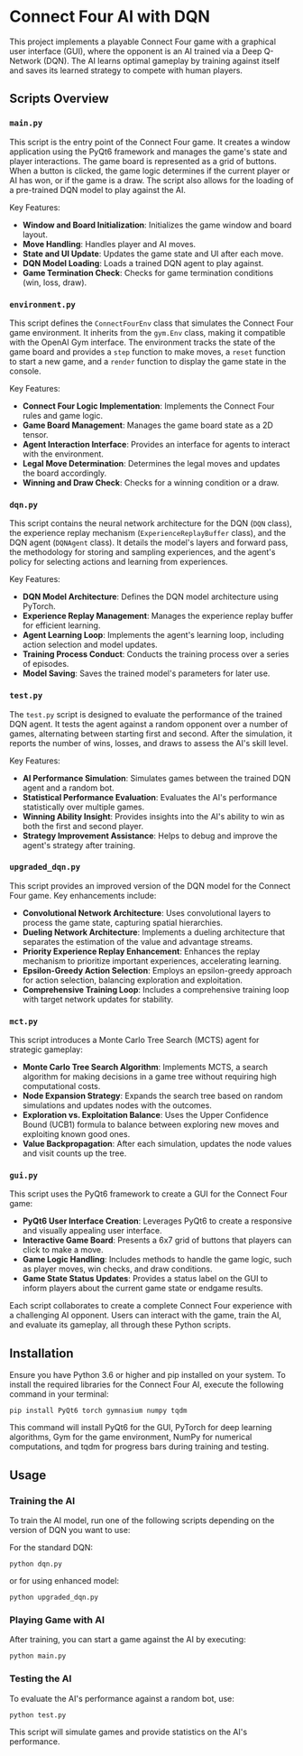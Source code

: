 # Connect Four AI with DQN

This project implements a playable Connect Four game with a graphical user interface (GUI), where the opponent is an AI trained via a Deep Q-Network (DQN). The AI learns optimal gameplay by training against itself and saves its learned strategy to compete with human players.

## Scripts Overview

### `main.py`

This script is the entry point of the Connect Four game. It creates a window application using the PyQt6 framework and manages the game's state and player interactions. The game board is represented as a grid of buttons. When a button is clicked, the game logic determines if the current player or AI has won, or if the game is a draw. The script also allows for the loading of a pre-trained DQN model to play against the AI.

Key Features:
- **Window and Board Initialization**: Initializes the game window and board layout.
- **Move Handling**: Handles player and AI moves.
- **State and UI Update**: Updates the game state and UI after each move.
- **DQN Model Loading**: Loads a trained DQN agent to play against.
- **Game Termination Check**: Checks for game termination conditions (win, loss, draw).

### `environment.py`

This script defines the `ConnectFourEnv` class that simulates the Connect Four game environment. It inherits from the `gym.Env` class, making it compatible with the OpenAI Gym interface. The environment tracks the state of the game board and provides a `step` function to make moves, a `reset` function to start a new game, and a `render` function to display the game state in the console.

Key Features:
- **Connect Four Logic Implementation**: Implements the Connect Four rules and game logic.
- **Game Board Management**: Manages the game board state as a 2D tensor.
- **Agent Interaction Interface**: Provides an interface for agents to interact with the environment.
- **Legal Move Determination**: Determines the legal moves and updates the board accordingly.
- **Winning and Draw Check**: Checks for a winning condition or a draw.

### `dqn.py`

This script contains the neural network architecture for the DQN (`DQN` class), the experience replay mechanism (`ExperienceReplayBuffer` class), and the DQN agent (`DQNAgent` class). It details the model's layers and forward pass, the methodology for storing and sampling experiences, and the agent's policy for selecting actions and learning from experiences.

Key Features:
- **DQN Model Architecture**: Defines the DQN model architecture using PyTorch.
- **Experience Replay Management**: Manages the experience replay buffer for efficient learning.
- **Agent Learning Loop**: Implements the agent's learning loop, including action selection and model updates.
- **Training Process Conduct**: Conducts the training process over a series of episodes.
- **Model Saving**: Saves the trained model's parameters for later use.

### `test.py`

The `test.py` script is designed to evaluate the performance of the trained DQN agent. It tests the agent against a random opponent over a number of games, alternating between starting first and second. After the simulation, it reports the number of wins, losses, and draws to assess the AI's skill level.

Key Features:
- **AI Performance Simulation**: Simulates games between the trained DQN agent and a random bot.
- **Statistical Performance Evaluation**: Evaluates the AI's performance statistically over multiple games.
- **Winning Ability Insight**: Provides insights into the AI's ability to win as both the first and second player.
- **Strategy Improvement Assistance**: Helps to debug and improve the agent's strategy after training.

### `upgraded_dqn.py`

This script provides an improved version of the DQN model for the Connect Four game. Key enhancements include:

- **Convolutional Network Architecture**: Uses convolutional layers to process the game state, capturing spatial hierarchies.
- **Dueling Network Architecture**: Implements a dueling architecture that separates the estimation of the value and advantage streams.
- **Priority Experience Replay Enhancement**: Enhances the replay mechanism to prioritize important experiences, accelerating learning.
- **Epsilon-Greedy Action Selection**: Employs an epsilon-greedy approach for action selection, balancing exploration and exploitation.
- **Comprehensive Training Loop**: Includes a comprehensive training loop with target network updates for stability.

### `mct.py`

This script introduces a Monte Carlo Tree Search (MCTS) agent for strategic gameplay:

- **Monte Carlo Tree Search Algorithm**: Implements MCTS, a search algorithm for making decisions in a game tree without requiring high computational costs.
- **Node Expansion Strategy**: Expands the search tree based on random simulations and updates nodes with the outcomes.
- **Exploration vs. Exploitation Balance**: Uses the Upper Confidence Bound (UCB1) formula to balance between exploring new moves and exploiting known good ones.
- **Value Backpropagation**: After each simulation, updates the node values and visit counts up the tree.

### `gui.py`

This script uses the PyQt6 framework to create a GUI for the Connect Four game:

- **PyQt6 User Interface Creation**: Leverages PyQt6 to create a responsive and visually appealing user interface.
- **Interactive Game Board**: Presents a 6x7 grid of buttons that players can click to make a move.
- **Game Logic Handling**: Includes methods to handle the game logic, such as player moves, win checks, and draw conditions.
- **Game State Status Updates**: Provides a status label on the GUI to inform players about the current game state or endgame results.

Each script collaborates to create a complete Connect Four experience with a challenging AI opponent. Users can interact with the game, train the AI, and evaluate its gameplay, all through these Python scripts.

## Installation

Ensure you have Python 3.6 or higher and pip installed on your system. To install the required libraries for the Connect Four AI, execute the following command in your terminal:

```
pip install PyQt6 torch gymnasium numpy tqdm
```
This command will install PyQt6 for the GUI, PyTorch for deep learning algorithms, Gym for the game environment, NumPy for numerical computations, and tqdm for progress bars during training and testing.

## Usage

### Training the AI

To train the AI model, run one of the following scripts depending on the version of DQN you want to use:

For the standard DQN:

```
python dqn.py

```
or for using enhanced model:
```
python upgraded_dqn.py
```

### Playing Game with AI

After training, you can start a game against the AI by executing:
```
python main.py
```

### Testing the AI

To evaluate the AI's performance against a random bot, use:
```
python test.py
```
This script will simulate games and provide statistics on the AI's performance.
